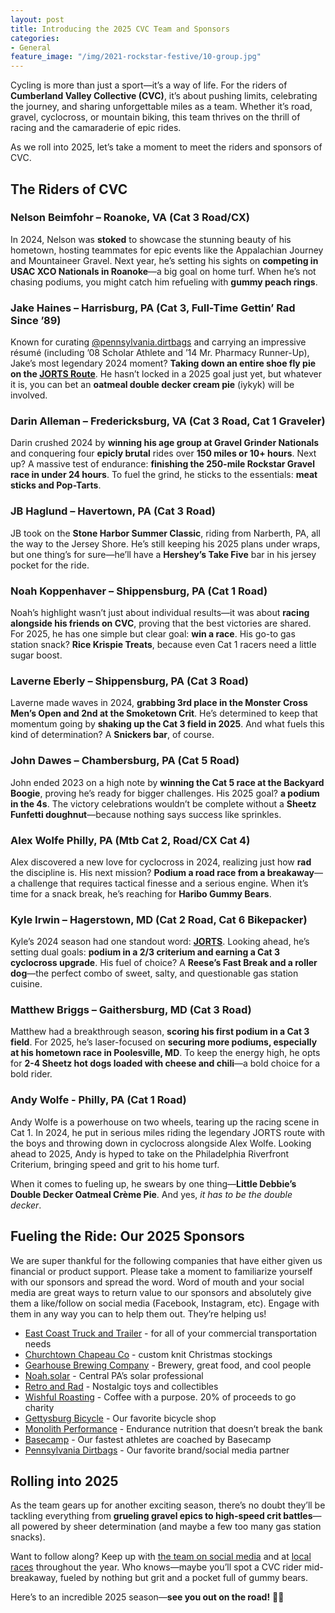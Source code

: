 ```yaml
---
layout: post
title: Introducing the 2025 CVC Team and Sponsors
categories:
- General
feature_image: "/img/2021-rockstar-festive/10-group.jpg"
---
```

Cycling is more than just a sport—it’s a way of life. For the riders of **Cumberland Valley Collective (CVC)**, it’s about pushing limits, celebrating the journey, and sharing unforgettable miles as a team. Whether it’s road, gravel, cyclocross, or mountain biking, this team thrives on the thrill of racing and the camaraderie of epic rides. 

As we roll into 2025, let’s take a moment to meet the riders and sponsors of CVC.  

## The Riders of CVC  

### **Nelson Beimfohr – Roanoke, VA (Cat 3 Road/CX)**  
In 2024, Nelson was **stoked** to showcase the stunning beauty of his hometown, hosting teammates for epic events like the Appalachian Journey and Mountaineer Gravel. Next year, he’s setting his sights on **competing in USAC XCO Nationals in Roanoke**—a big goal on home turf. When he’s not chasing podiums, you might catch him refueling with **gummy peach rings**.  

### **Jake Haines – Harrisburg, PA (Cat 3, Full-Time Gettin’ Rad Since ’89)**  
Known for curating [@pennsylvania.dirtbags](https://www.instagram.com/pennsylvania.dirtbags/) and carrying an impressive résumé (including ’08 Scholar Athlete and ’14 Mr. Pharmacy Runner-Up), Jake’s most legendary 2024 moment? **Taking down an entire shoe fly pie on the [JORTS Route](https://www.youtube.com/watch?v=Paauv6M7T-M&t=127s)**. He hasn’t locked in a 2025 goal just yet, but whatever it is, you can bet an **oatmeal double decker cream pie** (iykyk) will be involved.  

### **Darin Alleman – Fredericksburg, VA (Cat 3 Road, Cat 1 Graveler)**  
Darin crushed 2024 by **winning his age group at Gravel Grinder Nationals** and conquering four **epicly brutal** rides over **150 miles or 10+ hours**. Next up? A massive test of endurance: **finishing the 250-mile Rockstar Gravel race in under 24 hours**. To fuel the grind, he sticks to the essentials: **meat sticks and Pop-Tarts**.  

### **JB Haglund – Havertown, PA (Cat 3 Road)**  
JB took on the **Stone Harbor Summer Classic**, riding from Narberth, PA, all the way to the Jersey Shore. He’s still keeping his 2025 plans under wraps, but one thing’s for sure—he’ll have a **Hershey’s Take Five** bar in his jersey pocket for the ride.  

### **Noah Koppenhaver – Shippensburg, PA (Cat 1 Road)**  
Noah’s highlight wasn’t just about individual results—it was about **racing alongside his friends on CVC**, proving that the best victories are shared. For 2025, he has one simple but clear goal: **win a race**. His go-to gas station snack? **Rice Krispie Treats**, because even Cat 1 racers need a little sugar boost.  

### **Laverne Eberly – Shippensburg, PA (Cat 3 Road)**  
Laverne made waves in 2024, **grabbing 3rd place in the Monster Cross Men’s Open and 2nd at the Smoketown Crit**. He’s determined to keep that momentum going by **shaking up the Cat 3 field in 2025**. And what fuels this kind of determination? A **Snickers bar**, of course.  

### **John Dawes – Chambersburg, PA (Cat 5 Road)**  
John ended 2023 on a high note by **winning the Cat 5 race at the Backyard Boogie**, proving he’s ready for bigger challenges. His 2025 goal? **a podium in the 4s**. The victory celebrations wouldn’t be complete without a **Sheetz Funfetti doughnut**—because nothing says success like sprinkles.  

### **Alex Wolfe Philly, PA (Mtb Cat 2, Road/CX Cat 4)**  
Alex discovered a new love for cyclocross in 2024, realizing just how **rad** the discipline is. His next mission? **Podium a road race from a breakaway**—a challenge that requires tactical finesse and a serious engine. When it’s time for a snack break, he’s reaching for **Haribo Gummy Bears**.  

### **Kyle Irwin – Hagerstown, MD (Cat 2 Road, Cat 6 Bikepacker)**  
Kyle’s 2024 season had one standout word: **[JORTS](https://www.youtube.com/watch?v=Paauv6M7T-M&t=127s)**. Looking ahead, he’s setting dual goals: **podium in a 2/3 criterium and earning a Cat 3 cyclocross upgrade**. His fuel of choice? A **Reese’s Fast Break and a roller dog**—the perfect combo of sweet, salty, and questionable gas station cuisine.  

### Matthew Briggs – Gaithersburg, MD (Cat 3 Road)  
Matthew had a breakthrough season, **scoring his first podium in a Cat 3 field**. For 2025, he&rsquo;s laser-focused on **securing more podiums, especially at his hometown race in Poolesville, MD**. To keep the energy high, he opts for **2-4 Sheetz hot dogs loaded with cheese and chili**—a bold choice for a bold rider.

### Andy Wolfe - Philly, PA (Cat 1 Road)
Andy Wolfe is a powerhouse on two wheels, tearing up the racing scene in Cat 1. In 2024, he put in serious miles riding the legendary JORTS route with the boys and throwing down in cyclocross alongside Alex Wolfe. Looking ahead to 2025, Andy is hyped to take on the Philadelphia Riverfront Criterium, bringing speed and grit to his home turf.  

When it comes to fueling up, he swears by one thing—**Little Debbie’s Double Decker Oatmeal Crème Pie**. And yes, *it has to be the double decker*.

## Fueling the Ride: Our 2025 Sponsors

We are super thankful for the following companies that have either given us financial or product support. Please take a moment to familiarize yourself with our sponsors and spread the word. Word of mouth and your social media are great ways to return value to our sponsors and absolutely give them a like/follow on social media (Facebook, Instagram, etc). Engage with them in any way you can to help them out. They’re helping us!

- [East Coast Truck and Trailer](https://ectts.com/) - for all of your commercial transportation needs
- [Churchtown Chapeau Co](https://chapeauco.bigcartel.com/about-churchtown-chapeau-co) - custom knit Christmas stockings
- [Gearhouse Brewing Company](https://gearhousebrewingco.com/) - Brewery, great food, and cool people
- [Noah.solar](https://www.noah.solar/) - Central PA’s solar professional
- [Retro and Rad](https://retroandrad.com) - Nostalgic toys and collectibles
- [Wishful Roasting](https://wishfulroasting.com/?srsltid=AfmBOorTGBgdXYsJgWNns76SW2knK88usp7UGAJUONa2WqyoRWxxwIXb)  - Coffee with a purpose. 20% of proceeds to go charity
- [Gettysburg Bicycle](https://gettysburgbicycle.com) - Our favorite bicycle shop  
- [Monolith Performance](https://monolithperformance.com/) - Endurance nutrition that doesn’t break the bank
- [Basecamp](https://www.joinbasecamp.com/?srsltid=AfmBOopOyR4SBtPLzKTdKJb8rEvtXnLccnCAUWgzkrRfZJ1uhR8-KknD) - Our fastest athletes are coached by Basecamp
- [Pennsylvania Dirtbags](https://padirtbags.com/) - Our favorite brand/social media partner

## **Rolling into 2025**  
As the team gears up for another exciting season, there’s no doubt they’ll be tackling everything from **grueling gravel epics to high-speed crit battles**—all powered by sheer determination (and maybe a few too many gas station snacks).  

Want to follow along? Keep up with [the team on social media](https://www.instagram.com/cvc.bike/) and at [local races](/events/) throughout the year. Who knows—maybe you’ll spot a CVC rider mid-breakaway, fueled by nothing but grit and a pocket full of gummy bears.  

Here’s to an incredible 2025 season—**see you out on the road!** 🚴‍♂️
